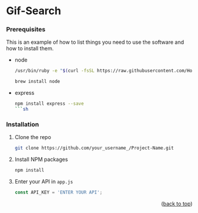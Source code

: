# Gif-Search
### Prerequisites

This is an example of how to list things you need to use the software and how to install them.
* node
  ```sh
  /usr/bin/ruby -e "$(curl -fsSL https://raw.githubusercontent.com/Homebrew/install/master/install)"
  ```
  ```sh
  brew install node
  ```
* express
  ```sh
  npm install express --save
  ```sh

### Installation

1. Clone the repo
   ```sh
   git clone https://github.com/your_username_/Project-Name.git
   ```
3. Install NPM packages
   ```sh
   npm install
   ```
4. Enter your API in `app.js`
   ```js
   const API_KEY = 'ENTER YOUR API';
   ```

<p align="right">(<a href="#top">back to top</a>)</p>
